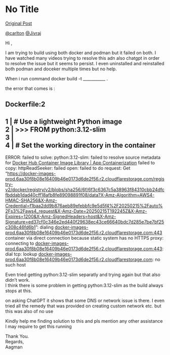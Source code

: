 # No Title

[Original Post](https://discourse.onlinedegree.iitm.ac.in/t/164277/486)

<p><a class="mention" href="/u/carlton">@carlton</a> <a class="mention" href="/u/jivraj">@Jivraj</a></p>
<p>Hi ,</p>
<p>I am trying to build using both docker and podman but it failed on both. I have watched many videos trying to resolve this adn also chatgpt in order to resolve the issue but it seems to persist. I even uninstalled and reinstalled both podman and doceker multiple times but no help.</p>
<p>When i run command docker build -t ___________ .</p>
<p>the error that comes is :</p>
<h2><a name="p-595677-dockerfile2-1" class="anchor" href="#p-595677-dockerfile2-1"></a>Dockerfile:2</h2>
<h2><a name="p-595677-h-1-use-a-lightweight-python-image-2-from-python312-slim-3-4-set-the-working-directory-in-the-container-2" class="anchor" href="#p-595677-h-1-use-a-lightweight-python-image-2-from-python312-slim-3-4-set-the-working-directory-in-the-container-2"></a>1 |     # Use a lightweight Python image<br>
2 | &gt;&gt;&gt; FROM python:3.12-slim<br>
3 |<br>
4 |     # Set the working directory in the container</h2>
<p>ERROR: failed to solve: python:3.12-slim: failed to resolve source metadata for <a href="http://docker.io/library/python:3.12-slim:" class="inline-onebox" rel="noopener nofollow ugc">Docker Hub Container Image Library | App Containerization</a> failed to copy: httpReadSeeker: failed open: failed to do request: Get “<a href="https://docker-images-prod.6aa30f8b08e16409b46e0173d6de2f56.r2.cloudflarestorage.com/registry-v2/docker/registry/v2/blobs/sha256/6f/6f3c6367c5a38963f84310cbb24dfcfbddab1dad40cff18afb8fe89098891f08/data?X-Amz-Algorithm=AWS4-HMAC-SHA256&amp;X-Amz-Credential=f1baa2dd9b876aeb89efebbfc9e5d5f4%2F20250215%2Fauto%2Fs3%2Faws4_request&amp;X-Amz-Date=20250215T192245Z&amp;X-Amz-Expires=1200&amp;X-Amz-SignedHeaders=host&amp;X-Amz-Signature=ed37cf0c346e2ed440f29638ec43ce66640bdc7d285e7be7bf25c308c46fd6b1" rel="noopener nofollow ugc">https://docker-images-prod.6aa30f8b08e16409b46e0173d6de2f56.r2.cloudflarestorage.com/registry-v2/docker/registry/v2/blobs/sha256/6f/6f3c6367c5a38963f84310cbb24dfcfbddab1dad40cff18afb8fe89098891f08/data?X-Amz-Algorithm=AWS4-HMAC-SHA256&amp;X-Amz-Credential=f1baa2dd9b876aeb89efebbfc9e5d5f4%2F20250215%2Fauto%2Fs3%2Faws4_request&amp;X-Amz-Date=20250215T192245Z&amp;X-Amz-Expires=1200&amp;X-Amz-SignedHeaders=host&amp;X-Amz-Signature=ed37cf0c346e2ed440f29638ec43ce66640bdc7d285e7be7bf25c308c46fd6b1</a>”: dialing <a href="http://docker-images-prod.6aa30f8b08e16409b46e0173d6de2f56.r2.cloudflarestorage.com:443" rel="noopener nofollow ugc">docker-images-prod.6aa30f8b08e16409b46e0173d6de2f56.r2.cloudflarestorage.com:443</a> container via direct connection because static system has no HTTPS proxy: connecting to <a href="http://docker-images-prod.6aa30f8b08e16409b46e0173d6de2f56.r2.cloudflarestorage.com:443" rel="noopener nofollow ugc">docker-images-prod.6aa30f8b08e16409b46e0173d6de2f56.r2.cloudflarestorage.com:443</a>: dial tcp: lookup <a href="http://docker-images-prod.6aa30f8b08e16409b46e0173d6de2f56.r2.cloudflarestorage.com" rel="noopener nofollow ugc">docker-images-prod.6aa30f8b08e16409b46e0173d6de2f56.r2.cloudflarestorage.com</a>: no such host</p>
<p>Even tried getting python:3.12-slim separatly and trying again but that also didn’t work.<br>
I think there is some problem in getting python:3.12-slim as the build always stops at this.</p>
<p>on asking ChatGPT it shows that some DNS or network issue is there. I even tried all the remedy that was provided on creating custom network etc. but this was also of no use</p>
<p>Kindly help me finding solution to this and pls mention any other assistance I may require to get this running</p>
<p>Thank You.<br>
Regards,<br>
Aagman</p>